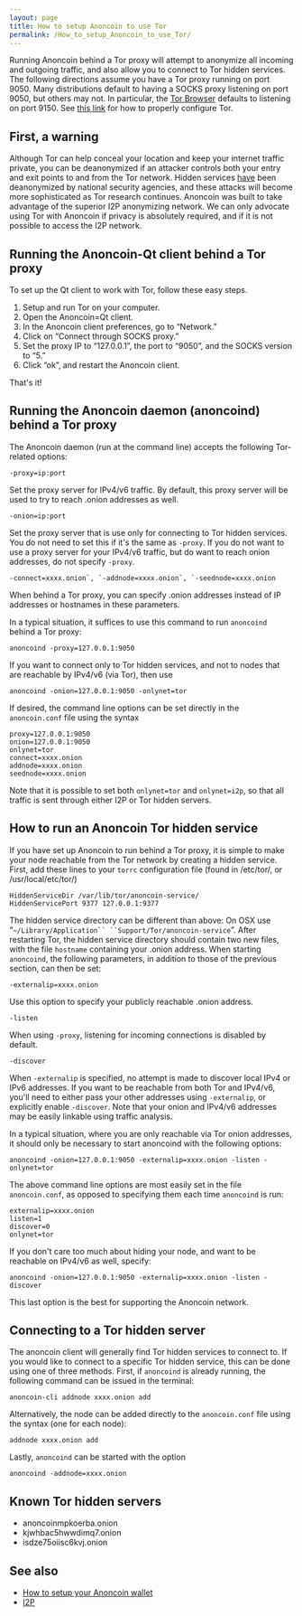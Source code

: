 ```yaml
---
layout: page
title: How to setup Anoncoin to use Tor
permalink: /How_to_setup_Anoncoin_to_use_Tor/
---
```


Running Anoncoin behind a Tor proxy will attempt to anonymize all incoming and outgoing traffic, and also allow you to connect to Tor hidden services. The following directions assume you have a Tor proxy running on port 9050. Many distributions default to having a SOCKS proxy listening on port 9050, but others may not. In particular, the [Tor Browser](https://www.torproject.org/projects/torbrowser.html.en) defaults to listening on port 9150. See [this link](https://www.torproject.org/docs/faq.html.en#TBBSocksPort) for how to properly configure Tor.

First, a warning
----------------

Although Tor can help conceal your location and keep your internet traffic private, you can be deanonymized if an attacker controls both your entry and exit points to and from the Tor network. Hidden services [have](https://blog.torproject.org/blog/thoughts-and-concerns-about-operation-onymous) been deanonymized by national security agencies, and these attacks will become more sophisticated as Tor research continues. Anoncoin was built to take advantage of the superior I2P anonymizing network. We can only advocate using Tor with Anoncoin if privacy is absolutely required, and if it is not possible to access the I2P network.

Running the Anoncoin-Qt client behind a Tor proxy
-------------------------------------------------

To set up the Qt client to work with Tor, follow these easy steps.

1.  Setup and run Tor on your computer.
2.  Open the Anoncoin=Qt client.
3.  In the Anoncoin client preferences, go to “Network.”
4.  Click on “Connect through SOCKS proxy.”
5.  Set the proxy IP to “127.0.0.1”, the port to “9050”, and the SOCKS version to “5.”
6.  Click “ok”, and restart the Anoncoin client.

That's it!

Running the Anoncoin daemon (anoncoind) behind a Tor proxy
----------------------------------------------------------

The Anoncoin daemon (run at the command line) accepts the following Tor-related options:

``` 
-proxy=ip:port
``` 


Set the proxy server for IPv4/v6 traffic. By default, this proxy server will be used to try to reach .onion addresses as well.

```
-onion=ip:port
```


Set the proxy server that is use only for connecting to Tor hidden services. You do not need to set this if it's the same as `-proxy`. If you do not want to use a proxy server for your IPv4/v6 traffic, but do want to reach onion addresses, do not specify `-proxy`.

```
-connect=xxxx.onion`, `-addnode=xxxx.onion`, `-seednode=xxxx.onion
```


When behind a Tor proxy, you can specify .onion addresses instead of IP addresses or hostnames in these parameters.

In a typical situation, it suffices to use this command to run `anoncoind` behind a Tor proxy:

```
anoncoind -proxy=127.0.0.1:9050
```

If you want to connect only to Tor hidden services, and not to nodes that are reachable by IPv4/v6 (via Tor), then use

```
anoncoind -onion=127.0.0.1:9050 -onlynet=tor
```

If desired, the command line options can be set directly in the `anoncoin.conf` file using the syntax

```
proxy=127.0.0.1:9050
onion=127.0.0.1:9050
onlynet=tor
connect=xxxx.onion
addnode=xxxx.onion
seednode=xxxx.onion
```

Note that it is possible to set both `onlynet=tor` and `onlynet=i2p`, so that all traffic is sent through either I2P or Tor hidden servers.

How to run an Anoncoin Tor hidden service
-----------------------------------------

If you have set up Anoncoin to run behind a Tor proxy, it is simple to make your node reachable from the Tor network by creating a hidden service. First, add these lines to your `torrc` configuration file (found in /etc/tor/, or /usr/local/etc/tor/)

```
HiddenServiceDir /var/lib/tor/anoncoin-service/
HiddenServicePort 9377 127.0.0.1:9377
```

The hidden service directory can be different than above: On OSX use “`~/Library/Application`` ``Support/Tor/anoncoin-service`”. After restarting Tor, the hidden service directory should contain two new files, with the file `hostname` containing your .onion address. When starting `anoncoind`, the following parameters, in addition to those of the previous section, can then be set:

```
-externalip=xxxx.onion
```


Use this option to specify your publicly reachable .onion address.

`-listen`


When using `-proxy`, listening for incoming connections is disabled by default.

```
-discover
```


When `-externalip` is specified, no attempt is made to discover local IPv4 or IPv6 addresses. If you want to be reachable from both Tor and IPv4/v6, you'll need to either pass your other addresses using `-externalip`, or explicitly enable `-discover`. Note that your onion and IPv4/v6 addresses may be easily linkable using traffic analysis.

In a typical situation, where you are only reachable via Tor onion addresses, it should only be necessary to start anoncoind with the following options:

```
anoncoind -onion=127.0.0.1:9050 -externalip=xxxx.onion -listen -onlynet=tor
```

The above command line options are most easily set in the file `anoncoin.conf`, as opposed to specifying them each time `anoncoind` is run:

```
externalip=xxxx.onion
listen=1
discover=0
onlynet=tor
```

If you don't care too much about hiding your node, and want to be reachable on IPv4/v6 as well, specify:

```
anoncoind -onion=127.0.0.1:9050 -externalip=xxxx.onion -listen -discover
```

This last option is the best for supporting the Anoncoin network.

Connecting to a Tor hidden server
---------------------------------

The anoncoin client will generally find Tor hidden services to connect to. If you would like to connect to a specific Tor hidden service, this can be done using one of three methods. First, if `anoncoind` is already running, the following command can be issued in the terminal:

```
anoncoin-cli addnode xxxx.onion add
```

Alternatively, the node can be added directly to the `anoncoin.conf` file using the syntax (one for each node):

```
addnode xxxx.onion add
```

Lastly, `anoncoind` can be started with the option

```
anoncoind -addnode=xxxx.onion
```

Known Tor hidden servers
------------------------

-   anoncoinmpkoerba.onion
-   kjwhbac5hwwdimq7.onion
-   isdze75oiisc6kvj.onion

See also
--------

-   [How to setup your Anoncoin wallet](/How_to_setup_your_Anoncoin_wallet/)
-   [I2P](/I2P/)
